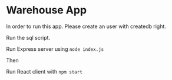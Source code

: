 # Warehouse App

In order to run this app. Please create an user with createdb right.

Run the sql script.

Run Express server using `node index.js`

Then

Run React client with `npm start`
